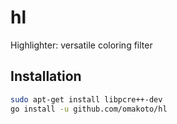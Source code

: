 # hl
Highlighter: versatile coloring filter

## Installation

```sh
sudo apt-get install libpcre++-dev
go install -u github.com/omakoto/hl
```
